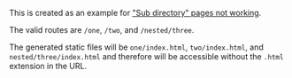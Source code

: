 This is created as an example for ["Sub directory" pages not working](https://github.com/digitalocean/sample-nextjs/issues/2).

The valid routes are `/one`, `/two`, and `/nested/three`.

The generated static files will be `one/index.html`, `two/index.html`, and `nested/three/index.html` and therefore will be accessible without the `.html` extension in the URL.
